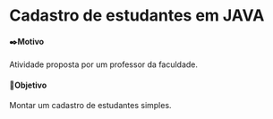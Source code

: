 # Cadastro de estudantes em JAVA

#### ✒️Motivo

Atividade proposta por um professor da faculdade.

#### 🎯Objetivo

Montar um cadastro de estudantes simples.